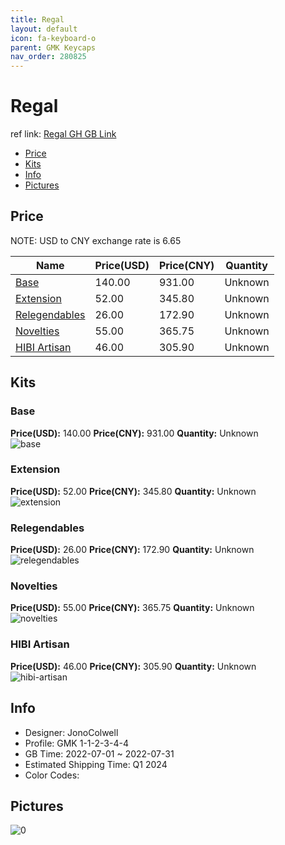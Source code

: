```yaml
---
title: Regal 
layout: default
icon: fa-keyboard-o
parent: GMK Keycaps
nav_order: 280825
---
```


# Regal 

ref link: [Regal GH GB Link](https://geekhack.org/index.php?topic=117656.0)

* [Price](#price)
* [Kits](#kits)
* [Info](#info)
* [Pictures](#pictures)

## Price

NOTE: USD to CNY exchange rate is 6.65

| Name          | Price(USD)   |  Price(CNY) | Quantity |
| ------------- | ------------ |  ---------- | -------- |
|[Base](#base)|140.00|931.00|Unknown|
|[Extension](#extension)|52.00|345.80|Unknown|
|[Relegendables](#relegendables)|26.00|172.90|Unknown|
|[Novelties](#novelties)|55.00|365.75|Unknown|
|[HIBI Artisan](#hibi-artisan)|46.00|305.90|Unknown|


## Kits
### Base  
**Price(USD):** 140.00	**Price(CNY):** 931.00	**Quantity:** Unknown  
<img src="{{ 'assets/images/gmk-keycaps/Regal/kits_pics/base.jpg' | relative_url }}" alt="base" class="image featured">

### Extension  
**Price(USD):** 52.00	**Price(CNY):** 345.80	**Quantity:** Unknown  
<img src="{{ 'assets/images/gmk-keycaps/Regal/kits_pics/extension.jpg' | relative_url }}" alt="extension" class="image featured">

### Relegendables  
**Price(USD):** 26.00	**Price(CNY):** 172.90	**Quantity:** Unknown  
<img src="{{ 'assets/images/gmk-keycaps/Regal/kits_pics/relegendables.jpg' | relative_url }}" alt="relegendables" class="image featured">

### Novelties  
**Price(USD):** 55.00	**Price(CNY):** 365.75	**Quantity:** Unknown  
<img src="{{ 'assets/images/gmk-keycaps/Regal/kits_pics/novelties.png' | relative_url }}" alt="novelties" class="image featured">

### HIBI Artisan  
**Price(USD):** 46.00	**Price(CNY):** 305.90	**Quantity:** Unknown  
<img src="{{ 'assets/images/gmk-keycaps/Regal/kits_pics/hibi-artisan.png' | relative_url }}" alt="hibi-artisan" class="image featured">

## Info
* Designer: JonoColwell  
* Profile: GMK 1-1-2-3-4-4  
* GB Time: 2022-07-01 ~ 2022-07-31  
* Estimated Shipping Time: Q1 2024  
* Color Codes:  


## Pictures  
<img src="{{ 'assets/images/gmk-keycaps/Regal/rendering_pics/0.jpg' | relative_url }}" alt="0" class="image featured">

